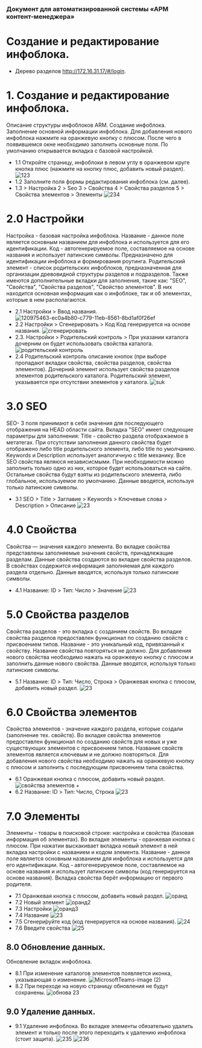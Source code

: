 ### Документ для автоматизированной системы «АРМ контент-менеджера»
# Создание и редактирование инфоблока.
* Дерево разделов http://172.16.31.17/#/login.

#  1. Создание и редактирование инфоблока.
Описание структуры инфоблоков ARM. Создание инфоблока. Заполнение основной информации инфоблока. Для добавления нового инфоблока нажмите на оранжевую кнопку с плюсом. После чего в появившемся окне необходимо заполнить основные поля. По умолчанию открывается вкладка с базовой настройкой. 

* 1.1 Откройте страницу, инфоблоки в левом углу в оранжевом круге кнопка плюс (нажмите на кнопку плюс, добавить новый раздел).  
![123](https://user-images.githubusercontent.com/85296765/120967252-f0ca0200-c76f-11eb-8fca-a0d27f01c2c6.png)
* 1.2 Заполните поля формы редактирования инфоблока (см. далее).
* 1.3 > Настройка 2 > Seo 3 > Свойства 4 > Свойства разделов 5 > Свойства элементов > Элементы
![234](https://user-images.githubusercontent.com/85296765/120969954-6e434180-c773-11eb-98b3-22da86695dab.png)
# 2.0 Настройки
Настройка - базовая настройка инфоблока. Название - данное поле является основным названием для инфоблока и используется для его идентификации. Код - автогенерируемое поле, составляемое на основе названия и использует латинские символы. Предназначено для идентификации инфоблока и формирования роутинга. Родительский элемент - список родительских инфоблоков, предназначенная для организации древовидной структуры разделов и подразделов. Также имеются дополнительные вкладки для заполнения, такие как: "SEO", "Свойства", "Cвойства разделов", "Свойство элементов". В них находится основная информация как о инфоблоке, так и об элементах, которые в нем располагаются.
* 2.1 Настройки > Ввод названия.
![120975463-ec0a4b80-c779-11eb-8561-8bd1af0f26ef](https://user-images.githubusercontent.com/85296765/122352276-09040300-cf60-11eb-8ab4-aa10ed3aaa78.png)
* 2.2 Настройки > Сгенерировать > Код Код генерируется на основе названия.
![сгенерировать](https://user-images.githubusercontent.com/85296765/120984543-6db2a700-c783-11eb-84e4-37ab8589f663.png)
* 2.3. Настройки > Родительский контроль > При указании каталога дочерним он будет использовать свойства каталога.  
![родительский контроль](https://user-images.githubusercontent.com/85296765/120984358-43f98000-c783-11eb-91a5-1ac40fe05151.png)
* 2.4 Родительский контроль описание кнопок (при выборе пропадают вкладки свойства, свойства разделов, свойства элементов). Дочерний элемент использует свойства разделов элементов родительского каталога. Родительский элемент, указывается при отсутствии элементов у каталога.
![suk](https://user-images.githubusercontent.com/85296765/121004799-c55b0d80-c797-11eb-8165-3a44629ef772.png)
# 3.0 SEO
SEO- 3 поля принимают в себя значения для последующего отображения на HEAD области сайта. Вкладка "SEO" имеет следующие параметры для заполнения:
Title - свойство раздела отображаемое в метатегах. При отсутствии заполнения данного свойства будет отображено либо title родительского элемента, либо title по умолчанию.
Keywords и Description использует аналогичную с title механику. Все SEO свойства являюся независисмыми. При необходимости можно заполнить только одно из них, которое будет использоваться на сайте. Остальные свойства будут взяты из родительского элемента, либо глобальное, используемое по умолчанию. Данные вводятся, используя только латинские символы.
* 3.1 SEO > Title > Заглавие > Keywords > Ключевые слова > Description > Описание
![23](https://user-images.githubusercontent.com/85296765/121013804-fc362100-c7a1-11eb-964c-7e6926f5a34e.png)
# 4.0 Свойства
Свойства — значения каждого элемента. Во вкладке свойства представлены заполняемые значения свойств, принадлежащие разделам. Данные свойства создаются во вкладке свойства разделов. В свойствах содержится информация заполняемая для каждого раздела отдельно. Данные вводятся, используя только латинские символы.
* 4.1 Название: ID > Тип: Число > Значение
![23](https://user-images.githubusercontent.com/85296765/121012283-3b637280-c7a0-11eb-912f-b46ca71c0311.png)
# 5.0 Свойства разделов
Свойства разделов - это вкладка с созданием свойств. Во вкладке свойства разделов предоставлен функционал по созданию свойств с присвоением типов. Название - это уникальный код, привязанный к свойству. Название свойства повторяться не должно. Для добавления нового свойства необходимо нажать на оранжевую кнопку с плюсом и заполнить данные нового свойства. Данные вводятся, используя только латинские символы.
* 5.1 Название: ID > Тип: Число, Строка > Оранжевая кнопка с плюсом, добавить новый раздел.
![23](https://user-images.githubusercontent.com/85296765/121014412-9eee9f80-c7a2-11eb-8c5d-22a5ac98b43b.png)
# 6.0 Свойства элементов
Свойства элементов - значение каждого раздела, которые создали (заполнение тех. свойств). Во вкладке свойства элементов предоставлен функционал по созданию свойств для новых и уже существующих элементов с присвоением типов. Название свойств элементов является ключевым и не должно повторяться. Для добавления нового свойства необходимо нажать на оранжевую кнопку с плюсом и заполнить с последующим присвоением типа свойства. 
* 6.1 Оранжевая кнопка с плюсом, добавить новый раздел.
![свойства элементов +](https://user-images.githubusercontent.com/85296765/120997680-1404a980-c790-11eb-926e-d0b35d2ff73c.png)
* 6.2 Название: ID > Тип: Число, Строка 
![23](https://user-images.githubusercontent.com/85296765/121011199-04409180-c79f-11eb-9a18-21c83eb54ae8.png)
# 7.0 Элементы
Элементы - товары в поисковой строке: настройка и свойства (базовая информация об элементах). Во вкладке элементы - оранжевая кнопка с плюсом. При нажатии выскакивает вкладка новый элемент в ней вкладка настройки с названием и кодом элемента. Название - данное поле является основным названием для инфоблока и используется для его идентификации. Код - автогенерируемое поле, составляемое на основе названия и использует латинские символы (код генерируется на основе названия). Вкладка свойства берёт информацию от первого родителя.
* 7.1 Оранжевая кнопка с плюсом, добавить новый раздел.
![оранд](https://user-images.githubusercontent.com/85296765/120998556-de13f500-c790-11eb-8f03-86c343d5eaf3.png)
* 7.2 Новый элемент
![оранд2](https://user-images.githubusercontent.com/85296765/120998822-1ca9af80-c791-11eb-9bd6-b87ec5fcbf90.png)
* 7.3 Настройки
![оранд3](https://user-images.githubusercontent.com/85296765/120998981-46fb6d00-c791-11eb-9734-ed9e2b066895.png)
* 7.4 Название
![23](https://user-images.githubusercontent.com/85296765/123255913-69b3b280-d501-11eb-81e7-981fbf4c4bed.png)
* 7.5 Сгенери́руйте код (код генерируется на основе названия).
![24](https://user-images.githubusercontent.com/85296765/123255940-720bed80-d501-11eb-8b23-a330f40a7d5d.png)
* 7.6 Введите свойства
![25](https://user-images.githubusercontent.com/85296765/123255965-76d0a180-d501-11eb-9b45-257e6f8b3caf.png)
## 8.0 Обновление данных.
Обновление вкладок инфоблока.

* 8.1 При изменение каталогов элементов появляется иконка, указывающая о изменение.
![MicrosoftTeams-image (2)](https://user-images.githubusercontent.com/85296765/122168014-cc1b0c00-ce8c-11eb-8f92-3c94dca705b5.png)
* 8.2 При переходе на новую страницу обновления не будут сохранены.
![обнова 23](https://user-images.githubusercontent.com/85296765/122167531-2cf61480-ce8c-11eb-8edf-f24b994207c9.png)



## 9.0 Удаление данных.
* 9.1 Удаление инфоблока. Во вкладке элементы обязательно удалить элемент и только после этого переходить к удалению инфоблока (стоит защита).
![235](https://user-images.githubusercontent.com/85296765/121634638-9a213880-ca8d-11eb-8e24-bb01d49b7f69.png)
![236](https://user-images.githubusercontent.com/85296765/121634645-9db4bf80-ca8d-11eb-95fe-310598718aad.png)



